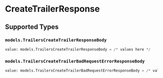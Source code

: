 # CreateTrailerResponse


## Supported Types

### `models.TrailersCreateTrailerResponseBody`

```python
value: models.TrailersCreateTrailerResponseBody = /* values here */
```

### `models.TrailersCreateTrailerBadRequestErrorResponseBody`

```python
value: models.TrailersCreateTrailerBadRequestErrorResponseBody = /* values here */
```

